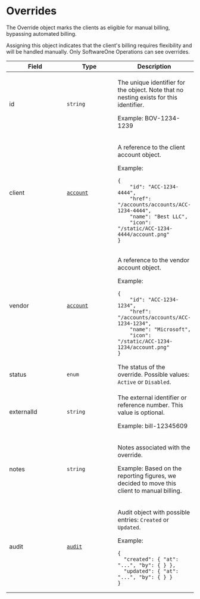 # Overrides

The Override object marks the clients as eligible for manual billing, bypassing automated billing.&#x20;

Assigning this object indicates that the client's billing requires flexibility and will be handled manually.&#x20;Only SoftwareOne Operations can see overrides.

<table><thead><tr><th width="166">Field</th><th width="148">Type</th><th>Description</th></tr></thead><tbody><tr><td>id</td><td><code>string</code></td><td><p>The unique identifier for the object. Note that no nesting exists for this identifier. </p><p>Example: BOV-1234-1239</p></td></tr><tr><td>client</td><td><a href="../../accounts-api/account/"><code>account</code></a></td><td><p>A reference to the client account object. </p><p>Example:</p><pre class="language-json" data-overflow="wrap" data-line-numbers><code class="lang-json">{
    "id": "ACC-1234-4444",
    "href": "/accounts/accounts/ACC-1234-4444",
    "name": "Best LLC",
    "icon": "/static/ACC-1234-4444/account.png"
}
</code></pre></td></tr><tr><td>vendor</td><td><a href="../../accounts-api/account/"><code>account</code></a></td><td><p>A reference to the vendor account object. </p><p>Example:</p><pre class="language-json" data-overflow="wrap" data-line-numbers><code class="lang-json">{
    "id": "ACC-1234-1234",
    "href": "/accounts/accounts/ACC-1234-1234",
    "name": "Microsoft",
    "icon": "/static/ACC-1234-1234/account.png"
}
</code></pre></td></tr><tr><td>status</td><td><code>enum</code></td><td>The status of the override. Possible values: <code>Active</code> or <code>Disabled</code>. </td></tr><tr><td>externalId</td><td><code>string</code></td><td><p>The external identifier or reference number. This value is optional.</p><p>Example: bill-12345609</p></td></tr><tr><td>notes</td><td><code>string</code></td><td><p>Notes associated with the override.</p><p>Example: Based on the reporting figures, we decided to move this client to manual billing.</p></td></tr><tr><td>audit</td><td><a href="../../common-api-objects/audit.md"><code>audit</code></a></td><td><p>Audit object with possible entries: <code>Created</code> or <code>Updated</code>. </p><p>Example:</p><pre class="language-json" data-line-numbers><code class="lang-json">{
  "created": { "at": "...", "by": { } },
  "updated": { "at": "...", "by": { } }
}
</code></pre></td></tr></tbody></table>

